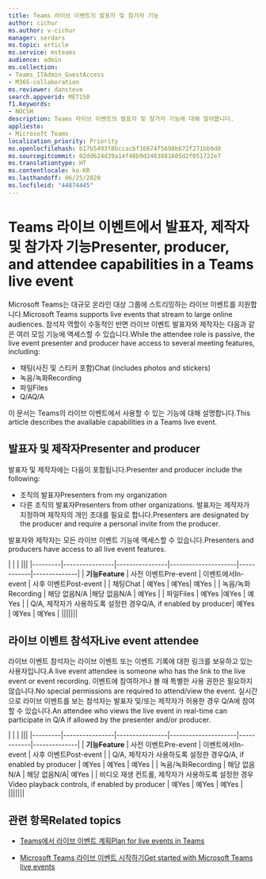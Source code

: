 ```yaml
---
title: Teams 라이브 이벤트의 발표자 및 참가자 기능
author: cichur
ms.author: v-cichur
manager: serdars
ms.topic: article
ms.service: msteams
audience: admin
ms.collection:
- Teams_ITAdmin_GuestAccess
- M365-collaboration
ms.reviewer: dansteve
search.appverid: MET150
f1.keywords:
- NOCSH
description: Teams 라이브 이벤트의 발표자 및 참가자 기능에 대해 알아봅니다.
appliesto:
- Microsoft Teams
localization_priority: Priority
ms.openlocfilehash: b17b5493f8bccacbf16674f5698b672f271bb9d8
ms.sourcegitcommit: 02dd624d39a14f48b9d2463881605d2f051722e7
ms.translationtype: HT
ms.contentlocale: ko-KR
ms.lasthandoff: 06/25/2020
ms.locfileid: "44874445"
---
```

<a name="presenter-producer-and-attendee-capabilities-in-a-teams-live-event"></a><span data-ttu-id="9f016-103">Teams 라이브 이벤트에서 발표자, 제작자 및 참가자 기능</span><span class="sxs-lookup"><span data-stu-id="9f016-103">Presenter, producer, and attendee capabilities in a Teams live event</span></span>
======================================================

<span data-ttu-id="9f016-104">Microsoft Teams는 대규모 온라인 대상 그룹에 스트리밍하는 라이브 이벤트를 지원합니다.</span><span class="sxs-lookup"><span data-stu-id="9f016-104">Microsoft Teams supports live events that stream to large online audiences.</span></span> <span data-ttu-id="9f016-105">참석자 역할이 수동적인 반면 라이브 이벤트 발표자와 제작자는 다음과 같은 여러 모임 기능에 액세스할 수 있습니다.</span><span class="sxs-lookup"><span data-stu-id="9f016-105">While the attendee role is passive, the live event presenter and producer have access to several meeting features, including:</span></span>  

- <span data-ttu-id="9f016-106">채팅(사진 및 스티커 포함)</span><span class="sxs-lookup"><span data-stu-id="9f016-106">Chat (includes photos and stickers)</span></span>
- <span data-ttu-id="9f016-107">녹음/녹화</span><span class="sxs-lookup"><span data-stu-id="9f016-107">Recording</span></span>
- <span data-ttu-id="9f016-108">파일</span><span class="sxs-lookup"><span data-stu-id="9f016-108">Files</span></span>
- <span data-ttu-id="9f016-109">Q/A</span><span class="sxs-lookup"><span data-stu-id="9f016-109">Q/A</span></span>

<span data-ttu-id="9f016-110">이 문서는 Teams의 라이브 이벤트에서 사용할 수 있는 기능에 대해 설명합니다.</span><span class="sxs-lookup"><span data-stu-id="9f016-110">This article describes the available capabilities in a Teams live event.</span></span>

## <a name="presenter-and-producer"></a><span data-ttu-id="9f016-111">발표자 및 제작자</span><span class="sxs-lookup"><span data-stu-id="9f016-111">Presenter and producer</span></span>

<span data-ttu-id="9f016-112">발표자 및 제작자에는 다음이 포함됩니다.</span><span class="sxs-lookup"><span data-stu-id="9f016-112">Presenter and producer include the following:</span></span>

- <span data-ttu-id="9f016-113">조직의 발표자</span><span class="sxs-lookup"><span data-stu-id="9f016-113">Presenters from my organization</span></span>
- <span data-ttu-id="9f016-114">다른 조직의 발표자</span><span class="sxs-lookup"><span data-stu-id="9f016-114">Presenters from other organizations.</span></span> <span data-ttu-id="9f016-115">발표자는 제작자가 지정하며 제작자의 개인 초대를 필요로 합니다.</span><span class="sxs-lookup"><span data-stu-id="9f016-115">Presenters are designated by the producer and require a personal invite from the producer.</span></span>

<span data-ttu-id="9f016-116">발표자와 제작자는 모든 라이브 이벤트 기능에 액세스할 수 있습니다.</span><span class="sxs-lookup"><span data-stu-id="9f016-116">Presenters and producers have access to all live event features.</span></span>

| |  | |||
|---------|----------------|----------------|---------------------|------------|--------------|
|  <span data-ttu-id="9f016-117">**기능**</span><span class="sxs-lookup"><span data-stu-id="9f016-117">**Feature**</span></span>       | <span data-ttu-id="9f016-118">사전 이벤트</span><span class="sxs-lookup"><span data-stu-id="9f016-118">Pre-event</span></span> | <span data-ttu-id="9f016-119">이벤트에서</span><span class="sxs-lookup"><span data-stu-id="9f016-119">In-event</span></span> | <span data-ttu-id="9f016-120">사후 이벤트</span><span class="sxs-lookup"><span data-stu-id="9f016-120">Post-event</span></span> |
| <span data-ttu-id="9f016-121">채팅</span><span class="sxs-lookup"><span data-stu-id="9f016-121">Chat</span></span> | <span data-ttu-id="9f016-122">예</span><span class="sxs-lookup"><span data-stu-id="9f016-122">Yes</span></span> | <span data-ttu-id="9f016-123">예</span><span class="sxs-lookup"><span data-stu-id="9f016-123">Yes</span></span>| <span data-ttu-id="9f016-124">예</span><span class="sxs-lookup"><span data-stu-id="9f016-124">Yes</span></span> |
| <span data-ttu-id="9f016-125">녹음/녹화</span><span class="sxs-lookup"><span data-stu-id="9f016-125">Recording</span></span> | <span data-ttu-id="9f016-126">해당 없음</span><span class="sxs-lookup"><span data-stu-id="9f016-126">N/A</span></span> |<span data-ttu-id="9f016-127">해당 없음</span><span class="sxs-lookup"><span data-stu-id="9f016-127">N/A</span></span> | <span data-ttu-id="9f016-128">예</span><span class="sxs-lookup"><span data-stu-id="9f016-128">Yes</span></span> |
| <span data-ttu-id="9f016-129">파일</span><span class="sxs-lookup"><span data-stu-id="9f016-129">Files</span></span> | <span data-ttu-id="9f016-130">예</span><span class="sxs-lookup"><span data-stu-id="9f016-130">Yes</span></span> |<span data-ttu-id="9f016-131">예</span><span class="sxs-lookup"><span data-stu-id="9f016-131">Yes</span></span> | <span data-ttu-id="9f016-132">예</span><span class="sxs-lookup"><span data-stu-id="9f016-132">Yes</span></span> |
| <span data-ttu-id="9f016-133">Q/A, 제작자가 사용하도록 설정한 경우</span><span class="sxs-lookup"><span data-stu-id="9f016-133">Q/A, if enabled by producer</span></span>| <span data-ttu-id="9f016-134">예</span><span class="sxs-lookup"><span data-stu-id="9f016-134">Yes</span></span> | <span data-ttu-id="9f016-135">예</span><span class="sxs-lookup"><span data-stu-id="9f016-135">Yes</span></span> | <span data-ttu-id="9f016-136">예</span><span class="sxs-lookup"><span data-stu-id="9f016-136">Yes</span></span> |
|||||||

## <a name="live-event-attendee"></a><span data-ttu-id="9f016-137">라이브 이벤트 참석자</span><span class="sxs-lookup"><span data-stu-id="9f016-137">Live event attendee</span></span>

<span data-ttu-id="9f016-138">라이브 이벤트 참석자는 라이브 이벤트 또는 이벤트 기록에 대한 링크를 보유하고 있는 사용자입니다.</span><span class="sxs-lookup"><span data-stu-id="9f016-138">A live event attendee is someone who has the link to the live event or event recording.</span></span> <span data-ttu-id="9f016-139">이벤트에 참여하거나 볼 때 특별한 사용 권한은 필요하지 않습니다.</span><span class="sxs-lookup"><span data-stu-id="9f016-139">No special permissions are required to attend/view the event.</span></span> <span data-ttu-id="9f016-140">실시간으로 라이브 이벤트를 보는 참석자는 발표자 및/또는 제작자가 허용한 경우 Q/A에 참여할 수 있습니다.</span><span class="sxs-lookup"><span data-stu-id="9f016-140">An attendee who views the live event in real-time can participate in Q/A if allowed by the presenter and/or producer.</span></span> 

| |  | |||
|---------|----------------|----------------|---------------------|------------|--------------|
|  <span data-ttu-id="9f016-141">**기능**</span><span class="sxs-lookup"><span data-stu-id="9f016-141">**Feature**</span></span>       | <span data-ttu-id="9f016-142">사전 이벤트</span><span class="sxs-lookup"><span data-stu-id="9f016-142">Pre-event</span></span> | <span data-ttu-id="9f016-143">이벤트에서</span><span class="sxs-lookup"><span data-stu-id="9f016-143">In-event</span></span> | <span data-ttu-id="9f016-144">사후 이벤트</span><span class="sxs-lookup"><span data-stu-id="9f016-144">Post-event</span></span> |
| <span data-ttu-id="9f016-145">Q/A, 제작자가 사용하도록 설정한 경우</span><span class="sxs-lookup"><span data-stu-id="9f016-145">Q/A, if enabled by producer</span></span> | <span data-ttu-id="9f016-146">예</span><span class="sxs-lookup"><span data-stu-id="9f016-146">Yes</span></span> | <span data-ttu-id="9f016-147">예</span><span class="sxs-lookup"><span data-stu-id="9f016-147">Yes</span></span> | <span data-ttu-id="9f016-148">예</span><span class="sxs-lookup"><span data-stu-id="9f016-148">Yes</span></span> |
| <span data-ttu-id="9f016-149">녹음/녹화</span><span class="sxs-lookup"><span data-stu-id="9f016-149">Recording</span></span> | <span data-ttu-id="9f016-150">해당 없음</span><span class="sxs-lookup"><span data-stu-id="9f016-150">N/A</span></span> | <span data-ttu-id="9f016-151">해당 없음</span><span class="sxs-lookup"><span data-stu-id="9f016-151">N/A</span></span>| <span data-ttu-id="9f016-152">예</span><span class="sxs-lookup"><span data-stu-id="9f016-152">Yes</span></span> |
| <span data-ttu-id="9f016-153">비디오 재생 컨트롤, 제작자가 사용하도록 설정한 경우</span><span class="sxs-lookup"><span data-stu-id="9f016-153">Video playback controls, if enabled by producer</span></span> | <span data-ttu-id="9f016-154">예</span><span class="sxs-lookup"><span data-stu-id="9f016-154">Yes</span></span> | <span data-ttu-id="9f016-155">예</span><span class="sxs-lookup"><span data-stu-id="9f016-155">Yes</span></span> | <span data-ttu-id="9f016-156">예</span><span class="sxs-lookup"><span data-stu-id="9f016-156">Yes</span></span> |
|||||||

## <a name="related-topics"></a><span data-ttu-id="9f016-157">관련 항목</span><span class="sxs-lookup"><span data-stu-id="9f016-157">Related topics</span></span>

- [<span data-ttu-id="9f016-158">Teams에서 라이브 이벤트 계획</span><span class="sxs-lookup"><span data-stu-id="9f016-158">Plan for live events in Teams</span></span>](teams-live-events/plan-for-teams-live-events.md)

- [<span data-ttu-id="9f016-159">Microsoft Teams 라이브 이벤트 시작하기</span><span class="sxs-lookup"><span data-stu-id="9f016-159">Get started with Microsoft Teams live events</span></span>](https://support.microsoft.com/ko-KR/office/get-started-with-microsoft-teams-live-events-d077fec2-a058-483e-9ab5-1494afda578a#bkmk_productiontypes)
